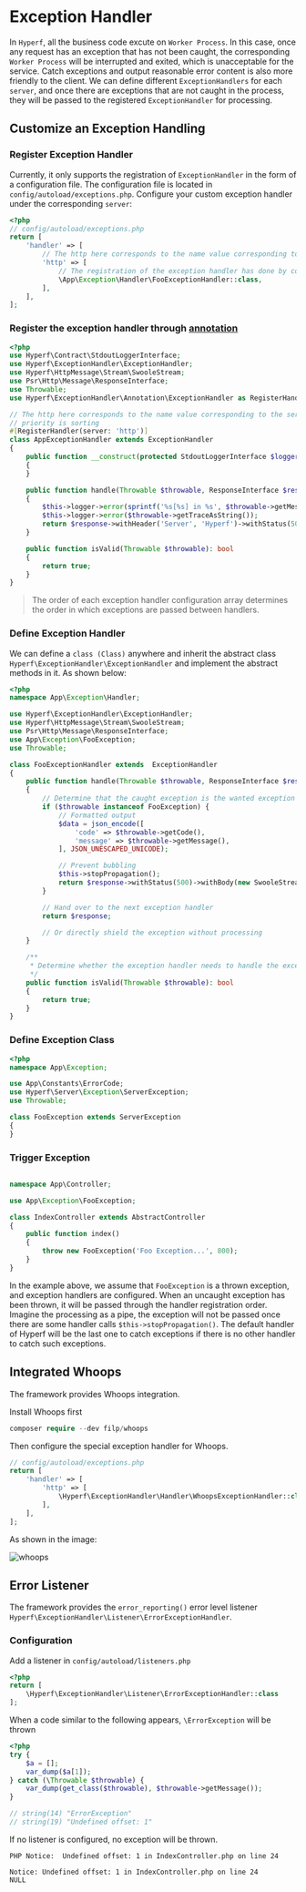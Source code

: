 # Exception Handler

In `Hyperf`, all the business code excute on `Worker Process`. In this case, once any request has an exception that has not been caught, the corresponding `Worker Process` will be interrupted and exited, which is unacceptable for the service. Catch exceptions and output reasonable error content is also more friendly to the client. We can define different `ExceptionHandlers` for each `server`, and once there are exceptions that are not caught in the process, they will be passed to the registered `ExceptionHandler` for processing.

## Customize an Exception Handling

### Register Exception Handler

Currently, it only supports the registration of `ExceptionHandler` in the form of a configuration file. The configuration file is located in `config/autoload/exceptions.php`. Configure your custom exception handler under the corresponding `server`:

```php
<?php
// config/autoload/exceptions.php
return [
    'handler' => [
        // The http here corresponds to the name value corresponding to the server in config/autoload/server.php
        'http' => [
            // The registration of the exception handler has done by configuring the complete class namespace address here
            \App\Exception\Handler\FooExceptionHandler::class,
        ],    
    ],
];
```

### Register the exception handler through [annotation](https://github.com/hyperf/hyperf/blob/master/src/exception-handler/src/Annotation/ExceptionHandler.php)

```php
<?php
use Hyperf\Contract\StdoutLoggerInterface;
use Hyperf\ExceptionHandler\ExceptionHandler;
use Hyperf\HttpMessage\Stream\SwooleStream;
use Psr\Http\Message\ResponseInterface;
use Throwable;
use Hyperf\ExceptionHandler\Annotation\ExceptionHandler as RegisterHandler;

// The http here corresponds to the name value corresponding to the server in config/autoload/server.php
// priority is sorting
#[RegisterHandler(server: 'http')]
class AppExceptionHandler extends ExceptionHandler
{
    public function __construct(protected StdoutLoggerInterface $logger)
    {
    }

    public function handle(Throwable $throwable, ResponseInterface $response)
    {
        $this->logger->error(sprintf('%s[%s] in %s', $throwable->getMessage(), $throwable->getLine(), $throwable->getFile()));
        $this->logger->error($throwable->getTraceAsString());
        return $response->withHeader('Server', 'Hyperf')->withStatus(500)->withBody(new SwooleStream('Internal Server Error.'));
    }

    public function isValid(Throwable $throwable): bool
    {
        return true;
    }
}

```

> The order of each exception handler configuration array determines the order in which exceptions are passed between handlers.

### Define Exception Handler

We can define a `class (Class)` anywhere and inherit the abstract class `Hyperf\ExceptionHandler\ExceptionHandler` and implement the abstract methods in it. As shown below:

```php
<?php
namespace App\Exception\Handler;

use Hyperf\ExceptionHandler\ExceptionHandler;
use Hyperf\HttpMessage\Stream\SwooleStream;
use Psr\Http\Message\ResponseInterface;
use App\Exception\FooException;
use Throwable;

class FooExceptionHandler extends  ExceptionHandler
{
    public function handle(Throwable $throwable, ResponseInterface $response)
    {
        // Determine that the caught exception is the wanted exception
        if ($throwable instanceof FooException) {
            // Formatted output
            $data = json_encode([
                'code' => $throwable->getCode(),
                'message' => $throwable->getMessage(),
            ], JSON_UNESCAPED_UNICODE);

            // Prevent bubbling
            $this->stopPropagation();
            return $response->withStatus(500)->withBody(new SwooleStream($data));
        }

        // Hand over to the next exception handler
        return $response;

        // Or directly shield the exception without processing
    }

    /**
     * Determine whether the exception handler needs to handle the exception or not
     */
    public function isValid(Throwable $throwable): bool
    {
        return true;
    }
}
```

### Define Exception Class

```php
<?php
namespace App\Exception;

use App\Constants\ErrorCode;
use Hyperf\Server\Exception\ServerException;
use Throwable;

class FooException extends ServerException
{
}
```

### Trigger Exception

```php

namespace App\Controller;

use App\Exception\FooException;

class IndexController extends AbstractController
{
    public function index()
    {
        throw new FooException('Foo Exception...', 800);
    }
}

```
In the example above, we assume that `FooException` is a thrown exception, and exception handlers are configured. When an uncaught exception has been thrown, it will be passed through the handler registration order. Imagine the processing as a pipe, the exception will not be passed once there are some handler calls `$this->stopPropagation()`. The default handler of Hyperf will be the last one to catch exceptions if there is no other handler to catch such exceptions.

## Integrated Whoops

The framework provides Whoops integration.

Install Whoops first
```php
composer require --dev filp/whoops
```

Then configure the special exception handler for Whoops.

```php
// config/autoload/exceptions.php
return [
    'handler' => [
        'http' => [
            \Hyperf\ExceptionHandler\Handler\WhoopsExceptionHandler::class,
        ],    
    ],
];
```

As shown in the image:

![whoops](/imgs/whoops.png)


## Error Listener

The framework provides the `error_reporting()` error level listener `Hyperf\ExceptionHandler\Listener\ErrorExceptionHandler`.

### Configuration

Add a listener in `config/autoload/listeners.php`

```php
<?php
return [
    \Hyperf\ExceptionHandler\Listener\ErrorExceptionHandler::class
];
```

When a code similar to the following appears, `\ErrorException` will be thrown

```php
<?php
try {
    $a = [];
    var_dump($a[1]);
} catch (\Throwable $throwable) {
    var_dump(get_class($throwable), $throwable->getMessage());
}

// string(14) "ErrorException"
// string(19) "Undefined offset: 1"
```

If no listener is configured, no exception will be thrown.

```
PHP Notice:  Undefined offset: 1 in IndexController.php on line 24

Notice: Undefined offset: 1 in IndexController.php on line 24
NULL
```

